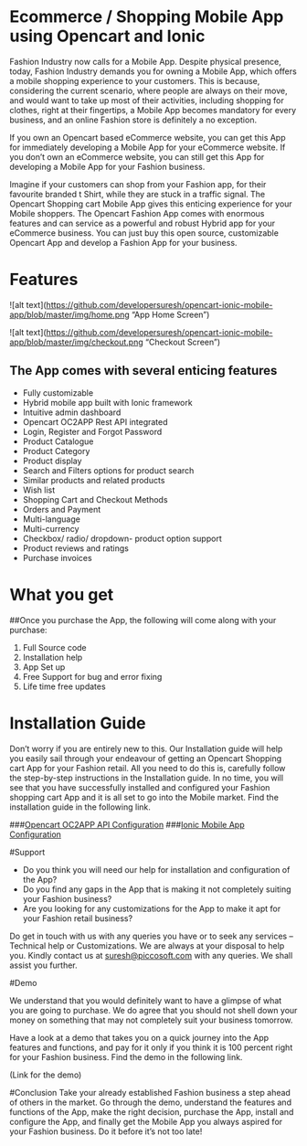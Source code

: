 # Ecommerce / Shopping Mobile App using Opencart and Ionic 



Fashion Industry now calls for a Mobile App. Despite physical presence, today, Fashion Industry demands you for owning a Mobile App, which offers a mobile shopping experience to your customers. This is because, considering the current scenario, where people are always on their move, and would want to take up most of their activities, including shopping for clothes, right at their fingertips, a Mobile App becomes mandatory for every business, and an online Fashion store is definitely a no exception.  

If you own an Opencart based eCommerce website, you can get this App for immediately developing a Mobile App for your eCommerce website. If you don’t own an eCommerce website, you can still get this App for developing a Mobile App for your Fashion business. 

Imagine if your customers can shop from your Fashion app, for their favourite branded t Shirt, while they are stuck in a traffic signal. The Opencart Shopping cart Mobile App gives this enticing experience for your Mobile shoppers. 
The Opencart Fashion App comes with enormous features and can service as a powerful and robust Hybrid app for your eCommerce business. You can just buy this open source, customizable Opencart App and develop a Fashion App for your business. 

#  Features

![alt text](https://github.com/developersuresh/opencart-ionic-mobile-app/blob/master/img/home.png “App Home Screen”)


![alt text](https://github.com/developersuresh/opencart-ionic-mobile-app/blob/master/img/checkout.png “Checkout Screen”)

## The App comes with several enticing features 

* Fully customizable 
* Hybrid mobile app built with Ionic framework 
* Intuitive admin dashboard
* Opencart OC2APP Rest API integrated 
* Login, Register and Forgot Password
* Product Catalogue
* Product Category
* Product display
* Search and Filters options for product search
* Similar products and related products 
* Wish list 
* Shopping Cart and Checkout Methods 
* Orders and Payment 
* Multi-language 
* Multi-currency
* Checkbox/ radio/ dropdown- product option support 
* Product reviews and ratings 
* Purchase invoices 

# What you get
##Once you purchase the App, the following will come along with your purchase:
1. Full Source code
2. Installation help
3. App Set up
4. Free Support for bug and error fixing
5. Life time free updates

# Installation Guide

Don’t worry if you are entirely new to this. Our Installation guide will help you easily sail through your endeavour of getting an Opencart Shopping cart App for your Fashion retail. All you need to do this is, carefully follow the step-by-step instructions in the Installation guide. In no time, you will see that you have successfully installed and configured your Fashion shopping cart App and it is all set to go into the Mobile market. Find the installation guide in the following link. 

###[Opencart OC2APP API Configuration](https://github.com/developersuresh/opencart-ionic-mobile-app/tree/master/Opencart%20API%20Configuration)
###[Ionic Mobile App Configuration](https://github.com/developersuresh/opencart-ionic-mobile-app/tree/master/Ionic%20App%20Configuration)

#Support

* Do you think you will need our help for installation and configuration of the App?
* Do you find any gaps in the App that is making it not completely suiting your Fashion business?
* Are you looking for any customizations for the App to make it apt for your Fashion retail business?

Do get in touch with us with any queries you have or to seek any services – Technical help or Customizations. We are always at your disposal to help you. Kindly contact us at suresh@piccosoft.com with any queries. We shall assist you further. 

#Demo

We understand that you would definitely want to have a glimpse of what you are going to purchase. We do agree that you should not shell down your money on something that may not completely suit your business tomorrow. 

Have a look at a demo that takes you on a quick journey into the App features and functions, and pay for it only if you think it is 100 percent right for your Fashion business. Find the demo in the following link. 

(Link for the demo)

#Conclusion
Take your already established Fashion business a step ahead of others in the market. 
Go through the demo, understand the features and functions of the App, make the right decision, purchase the App, install and configure the App, and finally get the Mobile App you always aspired for your Fashion business. 
Do it before it’s not too late!
